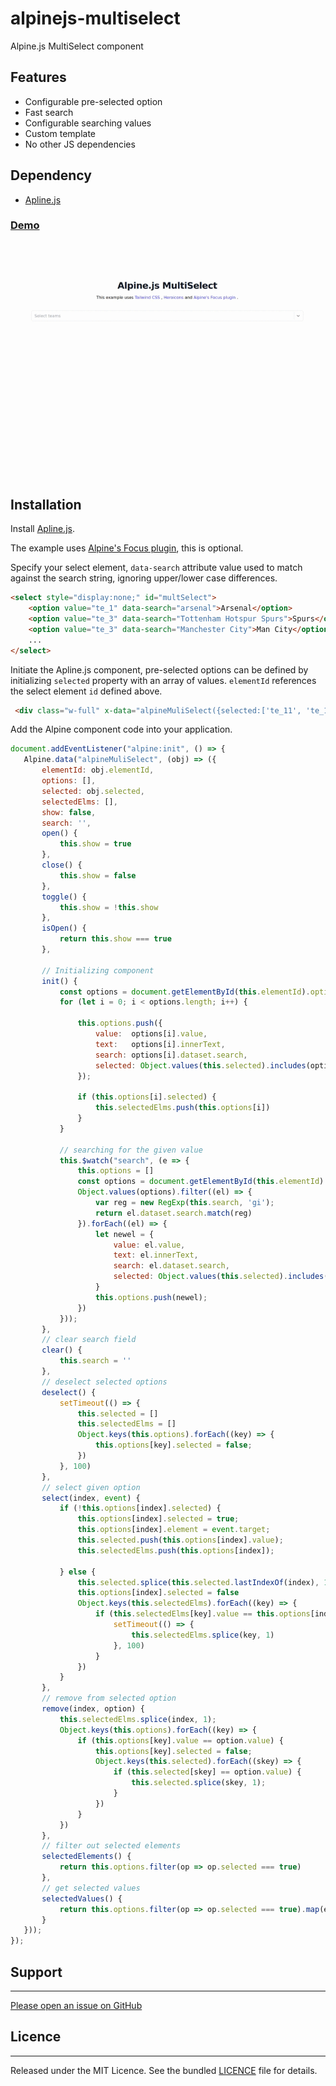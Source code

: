 # alpinejs-multiselect
Alpine.js MultiSelect component

## Features
- Configurable pre-selected option
- Fast search
- Configurable searching values
- Custom template
- No other JS dependencies

## Dependency
- [Apline.js](https://alpinejs.dev/essentials/installation)

### [Demo](https://alexpechkarev.github.io/alpinejs-multiselect/)


![Alpine.js MultiSelect](alpinejs-multiselect.gif)

## Installation

Install [Apline.js](https://alpinejs.dev/essentials/installation).

The example uses [Alpine's Focus plugin](https://alpinejs.dev/plugins/focus), this is optional.

Specify your select element, `data-search` attribute value used to match against the search string, ignoring upper/lower case differences.

```html
<select style="display:none;" id="multSelect">
    <option value="te_1" data-search="arsenal">Arsenal</option>
    <option value="te_3" data-search="Tottenham Hotspur Spurs">Spurs</option>
    <option value="te_3" data-search="Manchester City">Man City</option>
    ...
</select>
```

Initiate the Apline.js component, pre-selected options can be defined by initializing `selected` property with an array of values. `elementId` references the select element `id` defined above.

```html
 <div class="w-full" x-data="alpineMuliSelect({selected:['te_11', 'te_12'], elementId:'multSelect'})">
 ```

Add the Alpine component code into your application.

 ```javascript
 document.addEventListener("alpine:init", () => {
    Alpine.data("alpineMuliSelect", (obj) => ({
        elementId: obj.elementId,
        options: [],
        selected: obj.selected,
        selectedElms: [],
        show: false,
        search: '',
        open() {
            this.show = true
        },
        close() {
            this.show = false
        },
        toggle() {
            this.show = !this.show
        },
        isOpen() {
            return this.show === true
        },
        
        // Initializing component 
        init() {
            const options = document.getElementById(this.elementId).options;
            for (let i = 0; i < options.length; i++) {

                this.options.push({
                    value:  options[i].value,
                    text:   options[i].innerText,
                    search: options[i].dataset.search,
                    selected: Object.values(this.selected).includes(options[i].value)
                });

                if (this.options[i].selected) {
                    this.selectedElms.push(this.options[i])
                }
            }

            // searching for the given value
            this.$watch("search", (e => {
                this.options = []
                const options = document.getElementById(this.elementId).options;
                Object.values(options).filter((el) => {
                    var reg = new RegExp(this.search, 'gi');
                    return el.dataset.search.match(reg)
                }).forEach((el) => {
                    let newel = {
                        value: el.value,
                        text: el.innerText,
                        search: el.dataset.search,
                        selected: Object.values(this.selected).includes(el.value)
                    }
                    this.options.push(newel);
                })
            }));
        },
        // clear search field
        clear() {
            this.search = ''
        },
        // deselect selected options
        deselect() {
            setTimeout(() => {
                this.selected = []
                this.selectedElms = []
                Object.keys(this.options).forEach((key) => {
                    this.options[key].selected = false;
                })
            }, 100)
        },
        // select given option
        select(index, event) {
            if (!this.options[index].selected) {
                this.options[index].selected = true;
                this.options[index].element = event.target;
                this.selected.push(this.options[index].value);
                this.selectedElms.push(this.options[index]);

            } else {
                this.selected.splice(this.selected.lastIndexOf(index), 1);
                this.options[index].selected = false
                Object.keys(this.selectedElms).forEach((key) => {
                    if (this.selectedElms[key].value == this.options[index].value) {
                        setTimeout(() => {
                            this.selectedElms.splice(key, 1)
                        }, 100)
                    }
                })
            }
        },
        // remove from selected option
        remove(index, option) {
            this.selectedElms.splice(index, 1);
            Object.keys(this.options).forEach((key) => {
                if (this.options[key].value == option.value) {
                    this.options[key].selected = false;
                    Object.keys(this.selected).forEach((skey) => {
                        if (this.selected[skey] == option.value) {
                            this.selected.splice(skey, 1);
                        }
                    })
                }
            })
        },
        // filter out selected elements
        selectedElements() {
            return this.options.filter(op => op.selected === true)
        },
        // get selected values
        selectedValues() {
            return this.options.filter(op => op.selected === true).map(el => el.value)
        }
    }));
});
 ```

## Support
-------
[Please open an issue on GitHub](https://github.com/alexpechkarev/alpinejs-multiselect/issues)


## Licence
-------
Released under the MIT Licence. See the bundled
[LICENCE](https://github.com/alexpechkarev/alpinejs-multiselect/blob/main/LICENSE)
file for details.